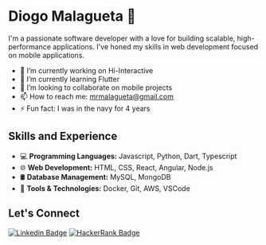 # Diogo Malagueta 👋

I'm a passionate software developer with a love for building scalable, high-performance applications. I've honed my skills in web development focused on mobile applications.

- 🔭 I’m currently working on Hi-Interactive
- 🌱 I’m currently learning Flutter
- 👯 I’m looking to collaborate on mobile projects
- 📫 How to reach me: mrmalagueta@gmail.com
- ⚡ Fun fact: I was in the navy for 4 years

## Skills and Experience
* 💻 **Programming Languages:** Javascript, Python, Dart, Typescript
* 🌐 **Web Development:** HTML, CSS, React, Angular, Node.js
* 🛢 **Database Management:** MySQL, MongoDB
* 🔧 **Tools & Technologies:** Docker, Git, AWS, VSCode


## Let's Connect
[![Linkedin Badge](https://img.shields.io/badge/LinkedIn-0077B5?style=for-the-badge&logo=linkedin&logoColor=white)](https://www.linkedin.com/in/diogomalagueta)
[![HackerRank Badge](https://img.shields.io/badge/-Hackerrank-2EC866?style=for-the-badge&logo=HackerRank&logoColor=white)](https://www.linkedin.com/in/diogomalagueta)


